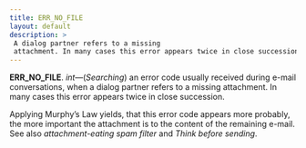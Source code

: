 ```yaml
---
title: ERR_NO_FILE
layout: default
description: >
 A dialog partner refers to a missing
 attachment. In many cases this error appears twice in close succession.
---
```


__ERR_NO_FILE__.
_int_—(_Searching_) an error code usually received during
e-mail conversations, when a dialog partner refers to a missing
attachment. In many cases this error appears twice in close succession.

Applying Murphy’s Law yields, that this error code appears more
probably, the more important the attachment is to the content of the
remaining e-mail.
See also _attachment-eating spam filter_ and _Think before sending_.

